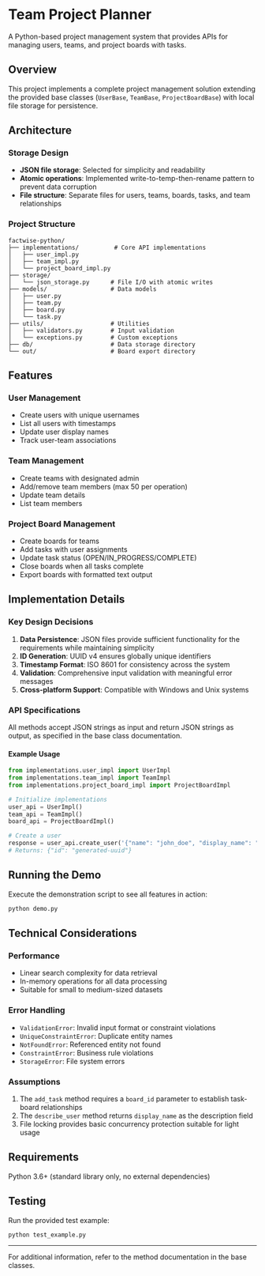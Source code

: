 # Team Project Planner

A Python-based project management system that provides APIs for managing users, teams, and project boards with tasks.

## Overview

This project implements a complete project management solution extending the provided base classes (`UserBase`, `TeamBase`, `ProjectBoardBase`) with local file storage for persistence.

## Architecture

### Storage Design
- **JSON file storage**: Selected for simplicity and readability
- **Atomic operations**: Implemented write-to-temp-then-rename pattern to prevent data corruption
- **File structure**: Separate files for users, teams, boards, tasks, and team relationships

### Project Structure
```
factwise-python/
├── implementations/          # Core API implementations
│   ├── user_impl.py         
│   ├── team_impl.py         
│   └── project_board_impl.py
├── storage/
│   └── json_storage.py      # File I/O with atomic writes
├── models/                  # Data models
│   ├── user.py
│   ├── team.py
│   ├── board.py
│   └── task.py
├── utils/                   # Utilities
│   ├── validators.py        # Input validation
│   └── exceptions.py        # Custom exceptions
├── db/                      # Data storage directory
└── out/                     # Board export directory
```

## Features

### User Management
- Create users with unique usernames
- List all users with timestamps
- Update user display names
- Track user-team associations

### Team Management
- Create teams with designated admin
- Add/remove team members (max 50 per operation)
- Update team details
- List team members

### Project Board Management
- Create boards for teams
- Add tasks with user assignments
- Update task status (OPEN/IN_PROGRESS/COMPLETE)
- Close boards when all tasks complete
- Export boards with formatted text output

## Implementation Details

### Key Design Decisions

1. **Data Persistence**: JSON files provide sufficient functionality for the requirements while maintaining simplicity
2. **ID Generation**: UUID v4 ensures globally unique identifiers
3. **Timestamp Format**: ISO 8601 for consistency across the system
4. **Validation**: Comprehensive input validation with meaningful error messages
5. **Cross-platform Support**: Compatible with Windows and Unix systems

### API Specifications

All methods accept JSON strings as input and return JSON strings as output, as specified in the base class documentation.

#### Example Usage
```python
from implementations.user_impl import UserImpl
from implementations.team_impl import TeamImpl
from implementations.project_board_impl import ProjectBoardImpl

# Initialize implementations
user_api = UserImpl()
team_api = TeamImpl()
board_api = ProjectBoardImpl()

# Create a user
response = user_api.create_user('{"name": "john_doe", "display_name": "John Doe"}')
# Returns: {"id": "generated-uuid"}
```

## Running the Demo

Execute the demonstration script to see all features in action:
```bash
python demo.py
```

## Technical Considerations

### Performance
- Linear search complexity for data retrieval
- In-memory operations for all data processing
- Suitable for small to medium-sized datasets

### Error Handling
- `ValidationError`: Invalid input format or constraint violations
- `UniqueConstraintError`: Duplicate entity names
- `NotFoundError`: Referenced entity not found
- `ConstraintError`: Business rule violations
- `StorageError`: File system errors

### Assumptions
1. The `add_task` method requires a `board_id` parameter to establish task-board relationships
2. The `describe_user` method returns `display_name` as the description field
3. File locking provides basic concurrency protection suitable for light usage

## Requirements

Python 3.6+ (standard library only, no external dependencies)

## Testing

Run the provided test example:
```bash
python test_example.py
```

---

For additional information, refer to the method documentation in the base classes.